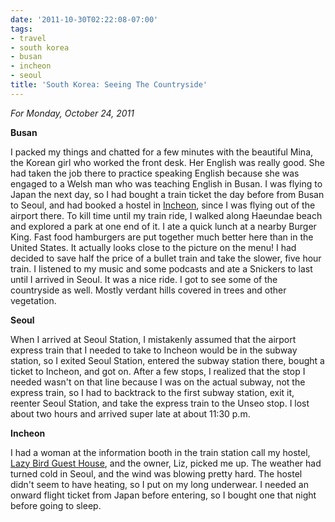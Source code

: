 ```yaml
---
date: '2011-10-30T02:22:08-07:00'
tags:
- travel
- south korea
- busan
- incheon
- seoul
title: 'South Korea: Seeing The Countryside'
---
```


*For Monday, October 24, 2011*

**Busan**

I packed my things and chatted for a few minutes with the beautiful Mina, the Korean girl who worked the front desk. Her English was really good. She had taken the job there to practice speaking English because she was engaged to a Welsh man who was teaching English in Busan. I was flying to Japan the next day, so I had bought a train ticket the day before from Busan to Seoul, and had booked a hostel in [Incheon](https://g.co/maps/sxsq2), since I was flying out of the airport there. To kill time until my train ride, I walked along Haeundae beach and explored a park at one end of it. I ate a quick lunch at a nearby Burger King. Fast food hamburgers are put together much better here than in the United States. It actually looks close to the picture on the menu! I had decided to save half the price of a bullet train and take the slower, five hour train. I listened to my music and some podcasts and ate a Snickers to last until I arrived in Seoul. It was a nice ride. I got to see some of the countryside as well. Mostly verdant hills covered in trees and other vegetation.

**Seoul**

When I arrived at Seoul Station, I mistakenly assumed that the airport express train that I needed to take to Incheon would be in the subway station, so I exited Seoul Station, entered the subway station there, bought a ticket to Incheon, and got on. After a few stops, I realized that the stop I needed wasn't on that line because I was on the actual subway, not the express train, so I had to backtrack to the first subway station, exit it, reenter Seoul Station, and take the express train to the Unseo stop. I lost about two hours and arrived super late at about 11:30 p.m.

**Incheon**

I had a woman at the information booth in the train station call my hostel, [Lazy Bird Guest House](https://www.hostelworld.com/hosteldetails.php/Lazy-Bird-Guest-House/Incheon/47579?sc_sau=prfs), and the owner, Liz, picked me up. The weather had turned cold in Seoul, and the wind was blowing pretty hard. The hostel didn't seem to have heating, so I put on my long underwear. I needed an onward flight ticket from Japan before entering, so I bought one that night before going to sleep.
